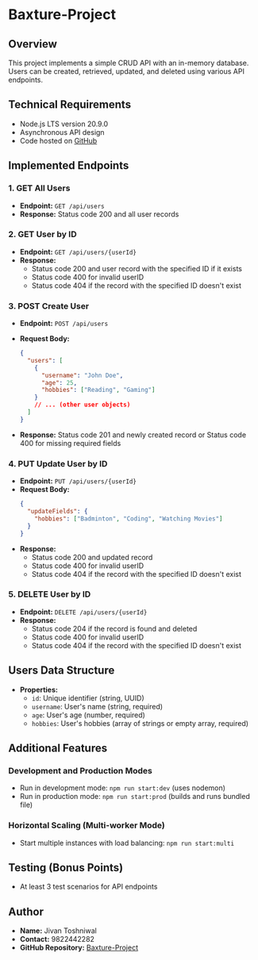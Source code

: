 # Baxture-Project

## Overview

This project implements a simple CRUD API with an in-memory database. Users can be created, retrieved, updated, and deleted using various API endpoints.

## Technical Requirements

- Node.js LTS version 20.9.0
- Asynchronous API design
- Code hosted on [GitHub](https://github.com/jivan-toshniwal/Baxture-Project)

## Implemented Endpoints

### 1. GET All Users

- **Endpoint:** `GET /api/users`
- **Response:** Status code 200 and all user records

### 2. GET User by ID

- **Endpoint:** `GET /api/users/{userId}`
- **Response:**
  - Status code 200 and user record with the specified ID if it exists
  - Status code 400 for invalid userID
  - Status code 404 if the record with the specified ID doesn't exist

### 3. POST Create User

- **Endpoint:** `POST /api/users`
- **Request Body:**

  ```json
  {
    "users": [
      {
        "username": "John Doe",
        "age": 25,
        "hobbies": ["Reading", "Gaming"]
      }
      // ... (other user objects)
    ]
  }
  ```

- **Response:** Status code 201 and newly created record or Status code 400 for missing required fields

### 4. PUT Update User by ID

- **Endpoint:** `PUT /api/users/{userId}`
- **Request Body:**
  ```json
  {
    "updateFields": {
      "hobbies": ["Badminton", "Coding", "Watching Movies"]
    }
  }
  ```
- **Response:**
  - Status code 200 and updated record
  - Status code 400 for invalid userID
  - Status code 404 if the record with the specified ID doesn't exist

### 5. DELETE User by ID

- **Endpoint:** `DELETE /api/users/{userId}`
- **Response:**
  - Status code 204 if the record is found and deleted
  - Status code 400 for invalid userID
  - Status code 404 if the record with the specified ID doesn't exist

## Users Data Structure

- **Properties:**
  - `id`: Unique identifier (string, UUID)
  - `username`: User's name (string, required)
  - `age`: User's age (number, required)
  - `hobbies`: User's hobbies (array of strings or empty array, required)

## Additional Features

### Development and Production Modes

- Run in development mode: `npm run start:dev` (uses nodemon)
- Run in production mode: `npm run start:prod` (builds and runs bundled file)

### Horizontal Scaling (Multi-worker Mode)

- Start multiple instances with load balancing: `npm run start:multi`

## Testing (Bonus Points)

- At least 3 test scenarios for API endpoints

## Author

- **Name:** Jivan Toshniwal
- **Contact:** 9822442282
- **GitHub Repository:** [Baxture-Project](https://github.com/jivan-toshniwal/Baxture-Project)
